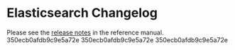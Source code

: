 # Elasticsearch Changelog

Please see the [release notes](https://www.elastic.co/guide/en/elasticsearch/reference/current/es-release-notes.html) in the reference manual.
350ecb0afdb9c9e5a72e
350ecb0afdb9c9e5a72e
350ecb0afdb9c9e5a72e
